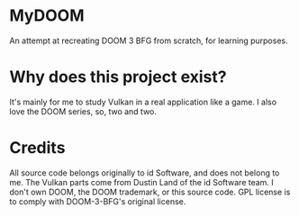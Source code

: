 # MyDOOM

An attempt at recreating DOOM 3 BFG from scratch, for learning purposes.

# Why does this project exist?
It's mainly for me to study Vulkan in a real application like a game. I also love the DOOM series, so, two and two.

# Credits
All source code belongs originally to id Software, and does not belong to me. The Vulkan parts come from Dustin Land of the id Software team. I don't own DOOM, the DOOM trademark, or this source code. GPL license is to comply with DOOM-3-BFG's original license.
